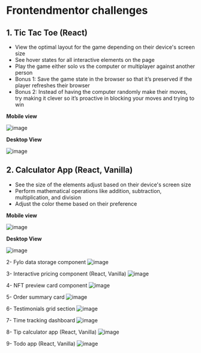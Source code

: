 # Frontendmentor challenges

## 1. Tic Tac Toe (React)
  - View the optimal layout for the game depending on their device's screen size
  - See hover states for all interactive elements on the page
  - Play the game either solo vs the computer or multiplayer against another person
  - Bonus 1: Save the game state in the browser so that it’s preserved if the player refreshes their browser
  - Bonus 2: Instead of having the computer randomly make their moves, try making it clever so it’s proactive in        blocking your moves and trying to win
    
**Mobile view**

![image](https://github.com/user-attachments/assets/169cc45d-37a9-42dc-9f63-9346a32c76f4)

**Desktop View**


![image](https://github.com/user-attachments/assets/e922189e-d9a6-472f-8f76-9db25ae84e0d)


## 2. Calculator App (React, Vanilla)
- See the size of the elements adjust based on their device's screen size
- Perform mathematical operations like addition, subtraction, multiplication, and division
- Adjust the color theme based on their preference

**Mobile view**

![image](https://github.com/user-attachments/assets/2d9cf2ba-b699-4588-b18a-322ae397e901)

**Desktop View**

![image](https://github.com/user-attachments/assets/6b07efd2-9837-4daa-b8c3-b668ab5de825)


2- Fylo data storage component
![image](https://github.com/user-attachments/assets/6a97729e-7239-42ec-94c2-a60dac0efe6e)

3- Interactive pricing component (React, Vanilla)
![image](https://github.com/user-attachments/assets/34e448f6-b7e0-4f75-b318-5ea2dd09f121)

4- NFT preview card component
![image](https://github.com/user-attachments/assets/85405bc3-db4b-41a2-b22a-62371de8e5dd)

5- Order summary card
![image](https://github.com/user-attachments/assets/c2f5ff7d-092b-4187-9d9d-1c725d9567a8)

6- Testimonials grid section
![image](https://github.com/user-attachments/assets/77a675ec-4041-4019-9879-68bcc7b2d41f)

7- Time tracking dashboard
![image](https://github.com/user-attachments/assets/dc219bdf-41b9-447c-acd9-bacb2c89781e)

8- Tip calculator app (React, Vanilla)
![image](https://github.com/user-attachments/assets/3d17d77c-cb55-44dc-9836-ea9b723ab110)

9- Todo app (React, Vanilla)
![image](https://github.com/user-attachments/assets/9297de00-228d-4305-b697-91bffb6adba9)

